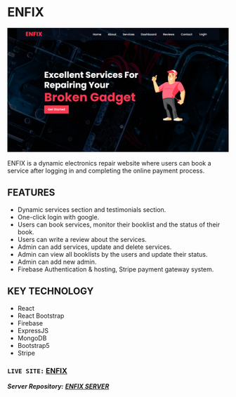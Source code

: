 # ENFIX

![ENFIX](https://raw.githubusercontent.com/mekaiser/enfix-client/main/src/images/enfix.png)

ENFIX is a dynamic electronics repair website where users can book a service after logging in and completing the online payment process.

## FEATURES

- Dynamic services section and testimonials section.
- One-click login with google.
- Users can book services, monitor their booklist and the status of their book.
- Users can write a review about the services.
- Admin can add services, update and delete services.
- Admin can view all booklists by the users and update their status.
- Admin can add new admin.
- Firebase Authentication & hosting, Stripe payment gateway system.

## KEY TECHNOLOGY

- React
- React Bootstrap
- Firebase
- ExpressJS
- MongoDB
- Bootstrap5
- Stripe

### `LIVE SITE:` [ENFIX](https://enfix-web.web.app/)

**_Server Repository:_** **_[ENFIX SERVER](https://github.com/mekaiser/enfix-server)_**
